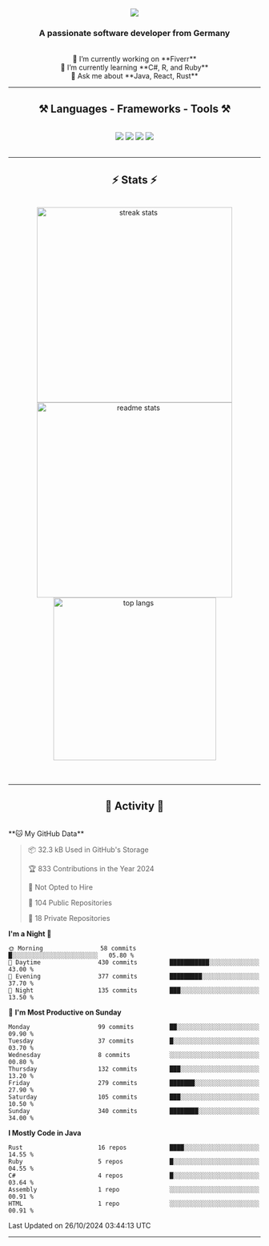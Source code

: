 <h1 align="center">
    <img src="https://readme-typing-svg.herokuapp.com/?font=Righteous&size=35&center=true&vCenter=true&width=500&height=70&duration=4000&lines=Hi+There!+👋;+I'm+Luan+S.!;" />
</h1>

<h3 align="center">A passionate software developer from Germany</h3>

<br/>

<div align="center">
    🔭 I’m currently working on **Fiverr**<br/>
    🌱 I’m currently learning **C#, R, and Ruby**<br/>
    💬 Ask me about **Java, React, Rust**<br/>
</div>

<hr/>

<h2 align="center">⚒️ Languages - Frameworks - Tools ⚒️</h2>
<br/>
<div align="center">
    <img src="https://skillicons.dev/icons?i=react,bootstrap,rust,html,css,github,figma,tailwind,git,r,php,postman" />
    <img src="https://skillicons.dev/icons?i=gradle,ruby,scala,go,postgres,redis,rabbitmq,gradle,java,nextjs,mysql,flask" />
    <img src="https://skillicons.dev/icons?i=angular,vite,vim,bun,c,discordjs,docker,flutter,sqlite,maven,nginx,npm" />
    <img src="https://skillicons.dev/icons?i=nodejs,python,javascript,typescript,kubernetes,firebase,mongodb,c" />
</div>
<br/>
<hr/>

<h2 align="center">⚡ Stats ⚡</h2>
<br/>
<div align="center">
  <img width="390" src="https://github-readme-streak-stats-salesp07.vercel.app/?user=luannndev&count_private=true&theme=react&border_radius=10" alt="streak stats"/>
  <img width="390" src="https://github-readme-stats-salesp07.vercel.app/api?username=luannndev&count_private=true&show_icons=true&theme=react&rank_icon=github&border_radius=10" alt="readme stats" />
  <br/>
  <img width="325" align="center" src="https://github-readme-stats-salesp07.vercel.app/api/top-langs/?username=luannndev&hide=HTML&langs_count=8&layout=compact&theme=react&border_radius=10&size_weight=0.5&count_weight=0.5&exclude_repo=github-readme-stats" alt="top langs" />
</div>
<br/><br/>

<hr/>

<h2 align="center">🐍 Activity 🐍</h2>
<br/>
<!--START_SECTION:waka-->
**🐱 My GitHub Data** 

> 📦 32.3 kB Used in GitHub's Storage 
 > 
> 🏆 833 Contributions in the Year 2024
 > 
> 🚫 Not Opted to Hire
 > 
> 📜 104 Public Repositories 
 > 
> 🔑 18 Private Repositories 
 > 
**I'm a Night 🦉** 

```text
🌞 Morning                58 commits          █░░░░░░░░░░░░░░░░░░░░░░░░   05.80 % 
🌆 Daytime                430 commits         ███████████░░░░░░░░░░░░░░   43.00 % 
🌃 Evening                377 commits         █████████░░░░░░░░░░░░░░░░   37.70 % 
🌙 Night                  135 commits         ███░░░░░░░░░░░░░░░░░░░░░░   13.50 % 
```
📅 **I'm Most Productive on Sunday** 

```text
Monday                   99 commits          ██░░░░░░░░░░░░░░░░░░░░░░░   09.90 % 
Tuesday                  37 commits          █░░░░░░░░░░░░░░░░░░░░░░░░   03.70 % 
Wednesday                8 commits           ░░░░░░░░░░░░░░░░░░░░░░░░░   00.80 % 
Thursday                 132 commits         ███░░░░░░░░░░░░░░░░░░░░░░   13.20 % 
Friday                   279 commits         ███████░░░░░░░░░░░░░░░░░░   27.90 % 
Saturday                 105 commits         ███░░░░░░░░░░░░░░░░░░░░░░   10.50 % 
Sunday                   340 commits         ████████░░░░░░░░░░░░░░░░░   34.00 % 
```


**I Mostly Code in Java** 

```text
Rust                     16 repos            ████░░░░░░░░░░░░░░░░░░░░░   14.55 % 
Ruby                     5 repos             █░░░░░░░░░░░░░░░░░░░░░░░░   04.55 % 
C#                       4 repos             █░░░░░░░░░░░░░░░░░░░░░░░░   03.64 % 
Assembly                 1 repo              ░░░░░░░░░░░░░░░░░░░░░░░░░   00.91 % 
HTML                     1 repo              ░░░░░░░░░░░░░░░░░░░░░░░░░   00.91 % 
```




 Last Updated on 26/10/2024 03:44:13 UTC
<!--END_SECTION:waka-->
<hr/>

<br/>
